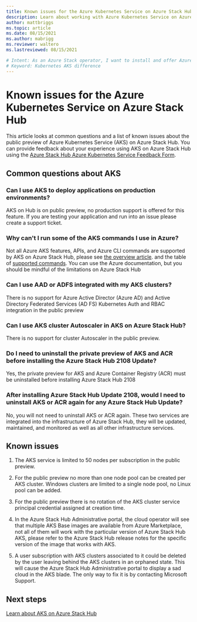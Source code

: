 ```yaml
---
title: Known issues for the Azure Kubernetes Service on Azure Stack Hub
description: Learn about working with Azure Kubernetes Service on Azure Stack Hub.
author: mattbriggs
ms.topic: article
ms.date: 08/15/2021
ms.author: mabrigg
ms.reviewer: waltero
ms.lastreviewed: 08/15/2021

# Intent: As an Azure Stack operator, I want to install and offer Azure Kubernetes Service on Azure Stack Hub so my supported user can offer containerized solutions.
# Keyword: Kubernetes AKS difference
---
```


# Known issues for the Azure Kubernetes Service on Azure Stack Hub

This article looks at common questions and a list of known issues about the public preview of Azure Kubernetes Service (AKS) on Azure Stack Hub. You can provide feedback about your experience using AKS on Azure Stack Hub using the [Azure Stack Hub Azure Kubernetes Service Feedback Form](https://aka.ms/aks-ash-feedback).

## Common questions about AKS

### Can I use AKS to deploy applications on production environments?

AKS on Hub is on public preview, no production support is offered for this feature. If you are testing your application and run into an issue please create a support ticket.

### Why can't I run some of the AKS commands I use in Azure?

Not all Azure AKS features, APIs, and Azure CLI commands are supported by AKS on Azure Stack Hub, please see [the overview article](aks-overview.md). and the table of [supported commands](aks-commands.md). You can use the Azure documentation, but you should be mindful of the limitations on Azure Stack Hub

### Can I use AAD or ADFS integrated with my AKS clusters?

There is no support for Azure Active Director (Azure AD) and Active Directory Federated Services (AD FS) Kubernetes Auth and RBAC integration in the public preview 

### Can I use AKS cluster Autoscaler in AKS on Azure Stack Hub?

There is no support for cluster Autoscaler in the public preview.

### Do I need to uninstall the private preview of AKS and ACR before installing the Azure Stack Hub 2108 Update?

Yes, the private preview for AKS and Azure Container Registry (ACR) must be uninstalled before installing Azure Stack Hub 2108

### After installing Azure Stack Hub Update 2108, would I need to uninstall AKS or ACR again for any Azure Stack Hub Update?

No, you will not need to uninstall AKS or ACR again. These two services are integrated into the infrastructure of Azure Stack Hub, they will be updated, maintained, and monitored as well as all other infrastructure services.

## Known issues

1. The AKS service is limited to 50 nodes per subscription in the public preview.

2. For the public preview no more than one node pool can be created per AKS cluster. Windows clusters are limited to a single node pool, no Linux pool can be added.

3. For the public preview there is no rotation of the AKS cluster service principal credential assigned at creation time.

4. In the Azure Stack Hub Administrative portal, the cloud operator will see that multiple AKS Base images are available from Azure Marketplace, not all of them will work with the particular version of Azure Stack Hub AKS, please refer to the Azure Stack Hub release notes for the specific version of the image that works with AKS.

5. A user subscription with AKS clusters associated to it could be deleted by the user leaving behind the AKS clusters in an orphaned state. This will cause the Azure Stack Hub Administrative portal to display a sad cloud in the AKS blade. The only way to fix it is by contacting Microsoft Support.


## Next steps

[Learn about AKS on Azure Stack Hub](aks-overview.md)